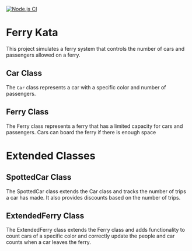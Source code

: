 [![Node.js CI](https://github.com/Londeka-Zikalala/Ferry-Kata/actions/workflows/node.js.yml/badge.svg)](https://github.com/Londeka-Zikalala/Ferry-Kata/actions/workflows/node.js.yml)
# Ferry Kata

This project simulates a ferry system that controls the number of cars and passengers allowed on a ferry.

## Car Class

The `Car` class represents a car with a specific color and number of passengers.

## Ferry Class
The Ferry class represents a ferry that has a limited capacity for cars and passengers. Cars can board the ferry if there is enough space

# Extended Classes

## SpottedCar Class
The SpottedCar class extends the Car class and tracks the number of trips a car has made. It also provides discounts based on the number of trips.

## ExtendedFerry Class
The ExtendedFerry class extends the Ferry class and adds functionality to count cars of a specific color and correctly update the people and car counts when a car leaves the ferry.
